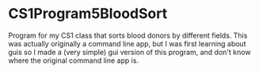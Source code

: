 # CS1Program5BloodSort
Program for my CS1 class that sorts blood donors by different fields. This was actually originally a command line app, but I was first learning about guis so I made a (very simple) gui version of this program, and don't know where the original command line app is.
